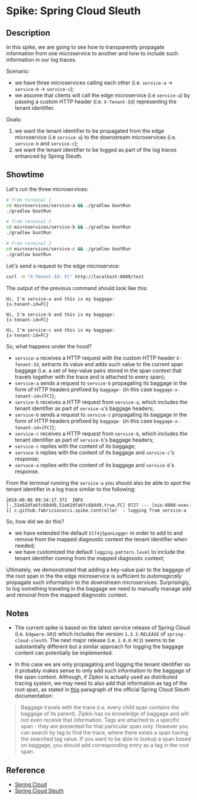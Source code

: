 # Spike: Spring Cloud Sleuth

## Description

In this spike, we are going to see how to transparently propagate information from one microservice to another and how to include such information in our log traces.

Scenario:
* we have three microservices calling each other (i.e. `service-a` -> `service-b` -> `service-c`);
* we assume that clients will call the edge microservice (i.e `service-a`) by passing a custom HTTP header (i.e. `X-Tenant-Id`) representing the tenant identifier.

Goals:
1. we want the tenant identifier to be propagated from the edge microservice (i.e `service-a`) to the downstream microservices (i.e. `service-b` and `service-c`);
2. we want the tenant identifier to be logged as part of the log traces enhanced by Spring Sleuth.

## Showtime

Let's run the three microservices:

```bash
# from terminal 1
cd microservices/service-a && ./gradlew bootRun 
./gradlew bootRun

# from terminal 2
cd microservices/service-b && ./gradlew bootRun 
./gradlew bootRun

# from terminal 3
cd microservices/service-c && ./gradlew bootRun 
./gradlew bootRun
```

Let's send a request to the edge microservice:

```bash
curl -H "X-Tenant-Id: FC" http://localhost:8080/test
```

The output of the previous command should look like this:

```
Hi, I'm service-a and this is my baggage:
{x-tenant-id=FC}

Hi, I'm service-b and this is my baggage:
{x-tenant-id=FC}

Hi, I'm service-c and this is my baggage:
{x-tenant-id=FC}
```

So, what happens under the hood?
* `service-a` receives a HTTP request with the custom HTTP header `X-Tenant-Id`, extracts its value and adds such value to the current span baggage (i.e. a set of key-value pairs stored in the span context that travels together with the trace and is attached to every span);
* `service-a` sends a request to `service-b` propagating its baggage in the form of HTTP headers prefixed by `baggage-` (in this case `baggage-x-tenant-id=[FC]`);
* `service-b` receives a HTTP request from `service-a`, which includes the tenant identifier as part of `service-a`'s baggage headers;
* `service-b` sends a request to `service-c` propagating its baggage in the form of HTTP headers prefixed by `baggage-` (in this case `baggage-x-tenant-id=[FC]`);
* `service-c` receives a HTTP request from `service-b`, which includes the tenant identifier as part of `service-b`'s baggage headers;
* `service-c` replies with the content of its baggage;
* `servuce-b` replies with the content of its baggage and `service-c`'s response;
* `servuce-a` replies with the content of its baggage and `service-b`'s response.

From the terminal running the `service-a` you should also be able to spot the tenant identifier in a log trace similar to the following:

```
2018-06-06 09:34:17.372  INFO [-,51e62dfa6fc68dd9,51e62dfa6fc68dd9,true,FC] 9727 --- [nio-8080-exec-1] c.github.fabriziocucci.spike.Controller  : logging from service-a
```

So, how did we do this?
* we have extended the default `Slf4jSpanLogger` in order to add to and remove from the mapped diagnostic context the tenant identifier when needed;
* we have customized the default `logging.pattern.level` to include the tenant identifier coming from the mapped diagnostic context;

Ultimately, we demonstrated that adding a key-value pair to the baggage of the root span in the the edge microservice is sufficient to _automagically_ propagate such information to the downstream microservices. Surprisingly, to log something traveling in the baggage we need to manually manage add and removal from the mapped diagnostic context.

## Notes

* The current spike is based on the latest service release of Spring Cloud (i.e. `Edgware.SR3`) which includes the version `1.3.3.RELEASE` of `spring-cloud-sleuth`. The next major release (i.e. `2.0.0.RC2`) seems to be substantially different but a similar approach for logging the baggage content can potentially be implemented.  

* In this case we are only propagating and logging the tenant identifier so it probably makes sense to only add such information to the baggage of the span context. Although, if Zipkin is actually used as distributed tracing system, we may need to also add that information as tag of the root span, as stated in [this](http://cloud.spring.io/spring-cloud-static/spring-cloud-sleuth/1.3.3.RELEASE/single/spring-cloud-sleuth.html#_baggage_vs_span_tags) paragraph of the official Spring Cloud Sleuth documentation:

> Baggage travels with the trace (i.e. every child span contains the baggage of its parent). Zipkin has no knowledge of baggage and will not even receive that information.
> Tags are attached to a specific span - they are presented for that particular span only. However you can search by tag to find the trace, where there exists a span having the searched tag value.
> If you want to be able to lookup a span based on baggage, you should add corresponding entry as a tag in the root span.

## Reference

* [Spring Cloud](http://projects.spring.io/spring-cloud/)
* [Spring Cloud Sleuth](http://cloud.spring.io/spring-cloud-static/spring-cloud-sleuth/1.3.3.RELEASE/single/spring-cloud-sleuth.html)